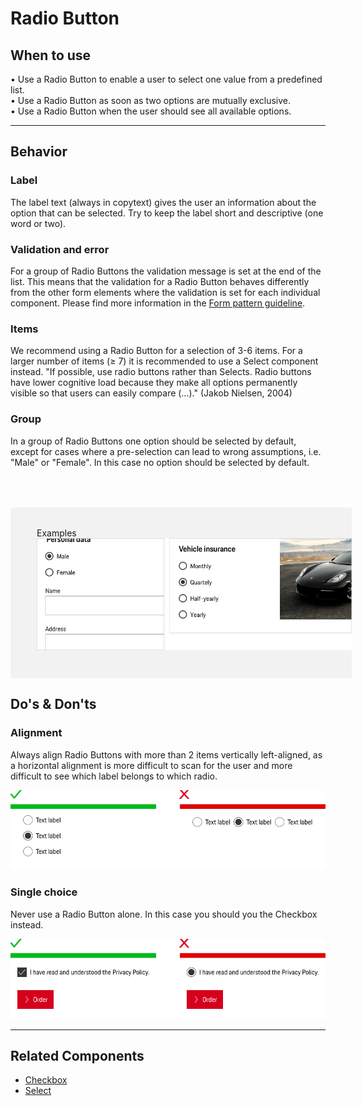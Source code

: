 # Radio Button

## When to use
  • Use a Radio Button to enable a user to select one value from a predefined list.  
  • Use a Radio Button as soon as two options are mutually exclusive.  
  • Use a Radio Button when the user should see all available options.

---

## Behavior

### Label
The label text (always in copytext) gives the user an information about the option that can be selected. Try to keep the label short and descriptive (one word or two).

### Validation and error
For a group of Radio Buttons the validation message is set at the end of the list. This means that the validation for a Radio Button behaves differently from the other form elements where the validation is set for each individual component.
Please find more information in the [Form pattern guideline](#/patterns/forms).

### Items
We recommend using a Radio Button for a selection of 3-6 items. For a larger number of items (≥ 7) it is recommended to use a Select component instead. "If possible, use radio buttons rather than Selects. Radio buttons have lower cognitive load because they make all options permanently visible so that users can easily compare (…)." (Jakob Nielsen, 2004)

### Group
In a group of Radio Buttons one option should be selected by default, except for cases where a pre-selection can lead to wrong assumptions, i.e. "Male" or "Female".
In this case no option should be selected by default.

<div style="background:#F2F2F2; width:100%; margin-top: 64px; padding-top: 32px; padding-left: 42px; padding-bottom: 42px;">
    <p-headline variant="headline-3" tag="h3" style="margin-bottom: 24px;">Examples</p-headline>
    <img src="./assets/radio-button-examples.png" alt="Examples for radio button usage"/>
</div>


## Do's & Don'ts

### Alignment
Always align Radio Buttons with more than 2 items vertically left-aligned, as a horizontal alignment is more difficult to scan for the user and more difficult to see which label belongs to which radio.

![Example for alignment](./assets/radio-button-dont-alignment.png)

### Single choice
Never use a Radio Button alone. In this case you should you the Checkbox instead.

![Example for single choice](./assets/radio-button-dont-single-choice.png)

---

## Related Components

* [Checkbox](#/components/checkbox)
* [Select](#/components/select)
